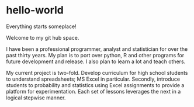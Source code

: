 # hello-world
Everything starts someplace!

Welcome to my git hub space. 

I have been a professional programmer, analyst and statistician for over the past thirty years.
My plan is to port over python, R and other programs for future development and release.
I also plan to learn a lot and teach others.

My current project is two-fold.  Develop curriculum for high school students to understand spreadsheets; MS Excel in particular.
Secondly, introduce students to probability and statistics using Excel assignments to provide a platform for experimentation.
Each set of lessons leverages the next in a logical stepwise manner.  
